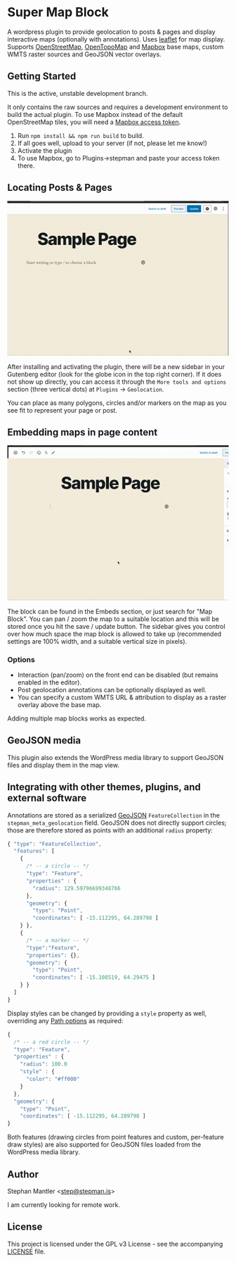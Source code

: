 # Super Map Block
A wordpress plugin to provide geolocation to posts &amp; pages and display interactive maps (optionally with annotations). Uses [leaflet](https://leafletjs.com) for map display. Supports [OpenStreetMap](http://openstreetmap.org), [OpenTopoMap](http://opentopomap.org) and [Mapbox](https://www.mapbox.com) base maps, custom WMTS raster sources and GeoJSON vector overlays.

## Getting Started

This is the active, unstable development branch.

It only contains the raw sources and requires a development environment to build the actual plugin. To use Mapbox instead of the default OpenStreetMap tiles, you will need a [Mapbox access token](https://docs.mapbox.com/help/how-mapbox-works/access-tokens/).

1. Run `npm install && npm run build` to build.
1. If all goes well, upload to your server (if not, please let me know!)
1. Activate the plugin
1. To use Mapbox, go to Plugins->stepman and paste your access token there.

## Locating Posts & Pages

![](doc/media/locate-page.gif)

After installing and activating the plugin, there will be a new sidebar in your Gutenberg editor (look for the globe icon in the top right corner). If it does not show up directly, you can access it through the `More tools and options` section (three vertical dots) at `Plugins` -> `Geolocation`.

You can place as many polygons, circles and/or markers on the map as you see fit to represent your page or post.

## Embedding maps in page content

![](doc/media/gutenberg-block.gif)

The block can be found in the Embeds section, or just search for "Map Block". You can pan / zoom the map to a suitable location and this will be stored once you hit the save / update button. The sidebar gives you control over how much space the map block is allowed to take up (recommended settings are 100% width, and a suitable vertical size in pixels).

### Options
* Interaction (pan/zoom) on the front end can be disabled (but remains enabled in the editor).
* Post geolocation annotations can be optionally displayed as well.
* You can specify a custom WMTS URL & attribution to display as a raster overlay above the base map.

Adding multiple map blocks works as expected.

## GeoJSON media

This plugin also extends the WordPress media library to support GeoJSON files and display them in the map view.

## Integrating with other themes, plugins, and external software

Annotations are stored as a serialized [GeoJSON](https://geojson.org) `FeatureCollection` in the `stepman_meta_geolocation` field. GeoJSON does not directly support circles; those are therefore stored as points with an additional `radius` property:

```javascript
{ "type": "FeatureCollection",
  "features": [
    {
      /* -- a circle -- */
      "type": "Feature",   
      "properties" : {
        "radius": 129.59796699348766
      },
      "geometry": {
        "type": "Point",
        "coordinates": [ -15.112295, 64.289798 ]
    } },
    {
      /* -- a marker -- */
      "type":"Feature",
      "properties": {},
      "geometry": {
        "type": "Point",
        "coordinates": [ -15.108519, 64.29475 ]
    } }
  ]
}
```

Display styles can be changed by providing a `style` property as well, overriding any [Path options](https://leafletjs.com/reference-1.6.0.html#path-option) as required:

```javascript
{
  /* -- a red circle -- */
  "type": "Feature",   
  "properties" : {
    "radius": 100.0
    "style" : {
      "color": "#ff000"
    }
  },
  "geometry": {
    "type": "Point",
    "coordinates": [ -15.112295, 64.289798 ]
}
```

Both features (drawing circles from point features and custom, per-feature draw styles) are also supported for GeoJSON files loaded from the WordPress media library.

## Author

Stephan Mantler
<[step@stepman.is](mailto:step@stepman.is)>

I am currently looking for remote work.

## License

This project is licensed under the GPL v3 License - see the accompanying [LICENSE](LICENSE) file.
